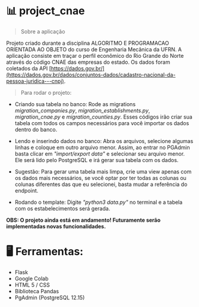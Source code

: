 # 📊 project_cnae

> Sobre a aplicação 

Projeto criado durante a disciplina ALGORITMO E PROGRAMACAO ORIENTADA AO OBJETO do curso de Engenharia Mecânica da UFRN. A aplicação consiste em traçar o perfil econômico do Rio Grande do Norte através do código CNAE das empresas do estado. Os dados foram coletados da API [https://dados.gov.br/](https://dados.gov.br/dados/conjuntos-dados/cadastro-nacional-da-pessoa-juridica---cnpj).

> Para rodar o projeto:

- Criando sua tabela no banco: Rode as migrations *migration_companies.py*, *migration_establishments.py*, *migration_cnae.py* e *migration_counties.py*. Esses códigos irão criar sua tabela com todos os campos necessários para você importar os dados dentro do banco.

- Lendo e inserindo dados no banco: Abra os arquivos, selecione algumas linhas e coloque em outro arquivo menor. Assim, ao entrar no PGAdmin basta clicar em *"import/export data"* e selecionar seu arquivo menor. Ele será lido pelo PostgreSQL e irá gerar sua tabela com os dados.

- Sugestão: Para gerar uma tabela mais limpa, crie uma view apenas com os dados mais necessários, se você optar por ter todas as colunas ou colunas diferentes das que eu selecionei, basta mudar a referência do endpoint.

- Rodando o template: Digite *"python3 data.py"* no terminal e a tabela com os estabelecimentos será gerada.

**OBS: O projeto ainda está em andamento! Futuramente serão implementadas novas funcionalidades.**

# 🖥 Ferramentas:

- Flask
- Google Colab
- HTML 5 / CSS
- Biblioteca Pandas
- PgAdmin (PostgreSQL 12.15)


